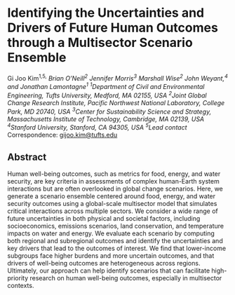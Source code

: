 # Identifying the Uncertainties and Drivers of Future Human Outcomes through a Multisector Scenario Ensemble
Gi Joo Kim<sup>1,5,*</sup> Brian O’Neill<sup>2</sup> Jennifer Morris<sup>3</sup> Marshall Wise<sup>2</sup> John Weyant,<sup>4</sup> and Jonathan Lamontagne<sup>1</sup>
<sup>1</sup>Department of Civil and Environmental Engineering, Tufts University, Medford, MA 02155, USA
<sup>2</sup>Joint Global Change Research Institute, Pacific Northwest National Laboratory, College Park, 
MD 20740, USA
<sup>3</sup>Center for Sustainability Science and Strategy, Massachusetts Institute of Technology, Cambridge, 
MA 02139, USA
<sup>4</sup>Stanford University, Stanford, CA 94305, USA
<sup>5</sup>Lead contact
<sup>*</sup>Correspondence: gijoo.kim@tufts.edu

## Abstract
Human well-being outcomes, such as metrics for food, energy, and water security, are key criteria in assessments of complex human-Earth system interactions but are often overlooked in global change scenarios. Here, we generate a scenario ensemble centered around food, energy, and water security outcomes using a global-scale multisector model that simulates critical interactions across multiple sectors. We consider a wide range of future uncertainties in both physical and societal factors, including socioeconomics, emissions scenarios, land conservation, and temperature impacts on water and energy. We evaluate each scenario by computing both regional and subregional outcomes and identify the uncertainties and key drivers that lead to the outcomes of interest. We find that lower-income subgroups face higher burdens and more uncertain outcomes, and that drivers of well-being outcomes are heterogeneous across regions. Ultimately, our approach can help identify scenarios that can facilitate high-priority research on human well-being outcomes, especially in multisector contexts.
